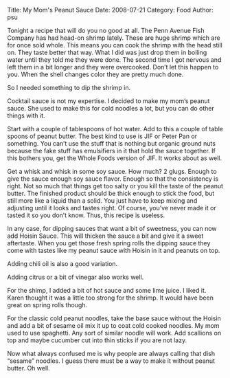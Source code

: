 Title: My Mom's Peanut Sauce
Date: 2008-07-21
Category: Food
Author: psu

Tonight a recipe that will do you no good at all. The Penn Avenue Fish Company has had head-on shrimp lately. These are huge shrimp which are for once sold whole. This means you can cook the shrimp with the head still on. They taste better that way. What I did was just drop them in boiling water until they told me they were done. The second time I got nervous and left them in a bit longer and they were overcooked. Don’t let this happen to you. When the shell changes color they are pretty much done.

So I needed something to dip the shrimp in.

Cocktail sauce is not my expertise. I decided to make my mom’s peanut sauce. She used to make this for cold noodles a lot, but you can do other things with it.

Start with a couple of tablespoons of hot water. Add to this a couple of table spoons of peanut butter. The best kind to use is JIF or Peter Pan or something. You can’t use the stuff that is nothing but organic ground nuts because the fake stuff has emulsifiers in it that hold the sauce together. If this bothers you, get the Whole Foods version of JIF. It works about as well.

Get a whisk and whisk in some soy sauce. How much? 2 glugs. Enough to give the sauce enough soy sauce flavor. Enough so that the consistency is right. Not so much that things get too salty or you kill the taste of the peanut butter. The finished product should be thick enough to stick the food, but still more like a liquid than a solid. You just have to keep mixing and adjusting until it looks and tastes right. Of course, you’ve never made it or tasted it so you don’t know. Thus, this recipe is useless.

In any case, for dipping sauces that want a bit of sweetness, you can now add Hoisin Sauce. This will thicken the sauce a bit and give it a sweet aftertaste. When you get those fresh spring rolls the dipping sauce they come with tastes like my peanut sauce with Hoisin in it and peanuts on top.

Adding chili oil is also a good variation.

Adding citrus or a bit of vinegar also works well.

For the shimp, I added a bit of hot sauce and some lime juice. I liked it. Karen thought it was a little too strong for the shrimp. It would have been great on spring rolls though.

For the classic cold peanut noodles, take the base sauce without the Hoisin and add a bit of sesame oil mix it up to coat cold cooked noodles. My mom used to use spaghetti. Any sort of similar noodle will work. Add scallions on top and maybe cucumber cut into thin sticks if you are not lazy.

Now what always confused me is why people are always calling that dish “sesame” noodles. I guess there must be a way to make it without peanut butter. Oh well.